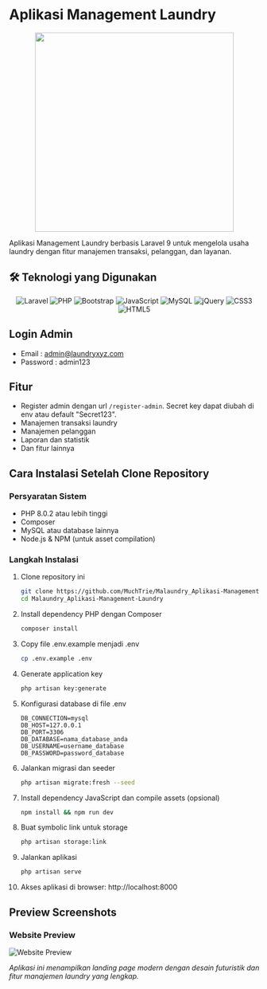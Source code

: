 # Aplikasi Management Laundry

<p align="center"><img src="https://laravel.com/img/logotype.min.svg" width="400"></p>

Aplikasi Management Laundry berbasis Laravel 9 untuk mengelola usaha laundry dengan fitur manajemen transaksi, pelanggan, dan layanan.

## 🛠️ Teknologi yang Digunakan

<div align="center">

![Laravel](https://img.shields.io/badge/Laravel-FF2D20?style=for-the-badge&logo=laravel&logoColor=white)
![PHP](https://img.shields.io/badge/PHP-777BB4?style=for-the-badge&logo=php&logoColor=white)
![Bootstrap](https://img.shields.io/badge/Bootstrap-563D7C?style=for-the-badge&logo=bootstrap&logoColor=white)
![JavaScript](https://img.shields.io/badge/JavaScript-F7DF1E?style=for-the-badge&logo=javascript&logoColor=black)
![MySQL](https://img.shields.io/badge/MySQL-00000F?style=for-the-badge&logo=mysql&logoColor=white)
![jQuery](https://img.shields.io/badge/jQuery-0769AD?style=for-the-badge&logo=jquery&logoColor=white)
![CSS3](https://img.shields.io/badge/CSS3-1572B6?style=for-the-badge&logo=css3&logoColor=white)
![HTML5](https://img.shields.io/badge/HTML5-E34F26?style=for-the-badge&logo=html5&logoColor=white)

</div>

## Login Admin
- Email : admin@laundryxyz.com  
- Password : admin123

## Fitur
- Register admin dengan url `/register-admin`. Secret key dapat diubah di env atau default "Secret123".
- Manajemen transaksi laundry
- Manajemen pelanggan
- Laporan dan statistik
- Dan fitur lainnya

## Cara Instalasi Setelah Clone Repository

### Persyaratan Sistem
- PHP 8.0.2 atau lebih tinggi
- Composer
- MySQL atau database lainnya
- Node.js & NPM (untuk asset compilation)

### Langkah Instalasi

1. Clone repository ini
   ```bash
   git clone https://github.com/MuchTrie/Malaundry_Aplikasi-Management-Laundry.git
   cd Malaundry_Aplikasi-Management-Laundry
   ```

2. Install dependency PHP dengan Composer
   ```bash
   composer install
   ```

3. Copy file .env.example menjadi .env
   ```bash
   cp .env.example .env
   ```

4. Generate application key
   ```bash
   php artisan key:generate
   ```

5. Konfigurasi database di file .env
   ```
   DB_CONNECTION=mysql
   DB_HOST=127.0.0.1
   DB_PORT=3306
   DB_DATABASE=nama_database_anda
   DB_USERNAME=username_database
   DB_PASSWORD=password_database
   ```

6. Jalankan migrasi dan seeder
   ```bash
   php artisan migrate:fresh --seed
   ```

7. Install dependency JavaScript dan compile assets (opsional)
   ```bash
   npm install && npm run dev
   ```

8. Buat symbolic link untuk storage
   ```bash
   php artisan storage:link
   ```

9. Jalankan aplikasi
   ```bash
   php artisan serve
   ```

10. Akses aplikasi di browser: http://localhost:8000



## Preview Screenshots

### Website Preview
![Website Preview](public/img/ss/screencapture-127-0-0-1-8000-2025-08-25-09_17_18.png)

*Aplikasi ini menampilkan landing page modern dengan desain futuristik dan fitur manajemen laundry yang lengkap.*